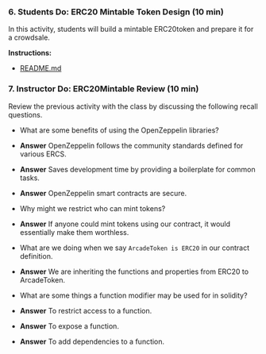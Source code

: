 ### 6. Students Do: ERC20 Mintable Token Design (10 min)

In this activity, students will build a mintable ERC20token and prepare it for a crowdsale.

**Instructions:**

* [README.md](Activities/06-Stu_ERC20Mintable_Token_Design/README.md)

### 7. Instructor Do: ERC20Mintable Review (10 min)

Review the previous activity with the class by discussing the following recall questions.

* What are some benefits of using the OpenZeppelin libraries?

* **Answer** OpenZeppelin follows the community standards defined for various ERCS.

* **Answer** Saves development time by providing a boilerplate for common tasks.

* **Answer** OpenZeppelin smart contracts are secure.

* Why might we restrict who can mint tokens?

* **Answer** If anyone could mint tokens using our contract, it would essentially make them worthless.

* What are we doing when we say `ArcadeToken is ERC20` in our contract definition.

* **Answer** We are inheriting the functions and properties from ERC20 to ArcadeToken.

* What are some things a function modifier may be used for in solidity?

* **Answer** To restrict access to a function.

* **Answer** To expose a function.

* **Answer** To add dependencies to a function.
